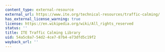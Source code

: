 ```yaml
---
content_type: external-resource
external_url: https://www.ite.org/technical-resources/traffic-calming/
has_external_license_warning: true
license: https://en.wikipedia.org/wiki/All_rights_reserved
status: ''
title: ITE Traffic Calming Library
uid: 54a5c8a7-54d2-4ce7-87b4-e73dfd5c19f2
wayback_url: ''
---
```

